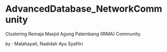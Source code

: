 # AdvancedDatabase_NetworkCommunity
Clustering Remaja Masjid Agung Palembang (IRMA) Community.

by : Malahayati, Nadidah Ayu Syafitri
